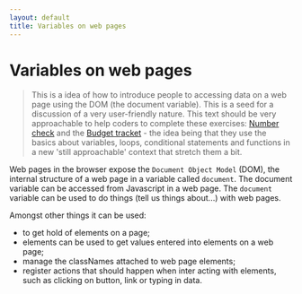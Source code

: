 ```yaml
---
layout: default
title: Variables on web pages
---
```


# Variables on web pages

> This is a idea of how to introduce people to accessing data on a web page using the DOM (the document variable). This is a seed for a discussion of a very user-friendly nature. This text should be very approachable to help coders to complete these exercises: [Number check](http://output.jsbin.com/zuvagid) and the [Budget tracket](http://output.jsbin.com/fisegeh) - the idea being that they use the basics about variables, loops, conditional statements and functions in a new 'still approachable' context that stretch them a bit.

Web pages in the browser expose the `Document Object Model` (DOM), the internal structure of a web page in a variable called `document`. The document variable can be accessed from Javascript in a web page. The `document` variable can be used to do things (tell us things about...) with web pages.

Amongst other things it can be used:

* to get hold of elements on a page;
* elements can be used to get values entered into elements on a web page;
* manage the classNames attached to web page elements;
* register actions that should happen when inter acting with elements, such as clicking on button, link or typing in data.
